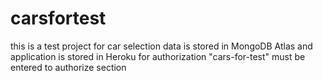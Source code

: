 # carsfortest
this is a test project for car selection
data is stored in MongoDB Atlas
and application is stored in Heroku
for authorization "cars-for-test" must be entered to authorize section
